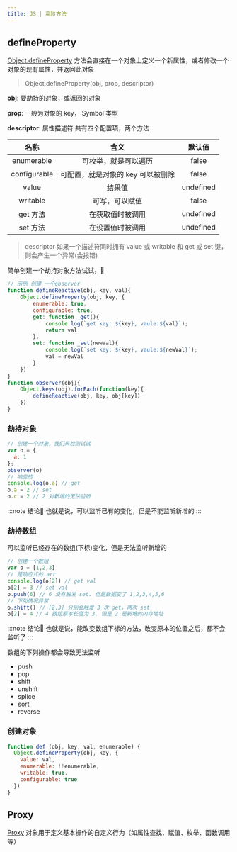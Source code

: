 ```yaml
---
title: JS | 高阶方法
---
```


## defineProperty

[Object.defineProperty](https://developer.mozilla.org/zh-CN/docs/Web/JavaScript/Reference/Global_Objects/Object/defineProperty) 方法会直接在一个对象上定义一个新属性，或者修改一个对象的现有属性，并返回此对象

> Object.defineProperty(obj, prop, descriptor)

**obj**: 要劫持的对象，或返回的对象

**prop**: 一般为对象的 key， Symbol 类型

**descriptor**: 属性描述符  共有四个配置项，两个方法

|名称|含义|默认值|
|:-:|:-:|:-:|
|enumerable|可枚举，就是可以遍历|false|
|configurable|可配置，就是对象的 key 可以被删除|false|
|value|结果值|undefined|
|writable|可写，可以赋值|false|
|get 方法|在获取值时被调用|undefined|
|set 方法|在设置值时被调用|undefined|
> descriptor 如果一个描述符同时拥有 value 或 writable 和 get 或 set 键，则会产生一个异常(会报错)

简单创建一个劫持对象方法试试，🍺

```js
// 示例 创建 一个observer
function defineReactive(obj, key, val){
    Object.defineProperty(obj, key, {
        enumerable: true,
        configurable: true,
        get: function _get(){
            console.log(`get key: ${key}, vaule:${val}`);
            return val
        },
        set: function _set(newVal){
            console.log(`set key: ${key}, vaule:${newVal}`);
            val = newVal
        }
    })
}
function observer(obj){
    Object.keys(obj).forEach(function(key){
        defineReactive(obj, key, obj[key])
    })
}
```

### 劫持对象

```js
// 创建一个对象，我们来检测试试
var o = {
  a: 1
};
observer(o)
// 响应的
console.log(o.a) // get
o.a = 2 // set
o.c = 2 // 2 对新增的无法监听
```

:::note 结论🍺
也就是说，可以监听已有的变化，但是不能监听新增的
:::

### 劫持数组

可以监听已经存在的数组(下标)变化，但是无法监听新增的

```js
// 创建一个数组
var o = [1,2,3]
// 是响应式的 arr
console.log(o[2]) // get val
o[2] = 3 // set val
o.push(6) // 6 没有触发 set. 但是数据变了 1,2,3,4,5,6
// 下列情况异常
o.shift() // [2,3] 分别会触发 3 次 get，两次 set
o[2] = 4 // 4 数组原本长度为 3. 但是 2 是新增的内存地址
```

:::note 结论🍺
也就是说，能改变数组下标的方法，改变原本的位置之后，都不会监听了
:::

数组的下列操作都会导致无法监听

- push
- pop
- shift
- unshift
- splice
- sort
- reverse

### 创建对象

```js
function def (obj, key, val, enumerable) {
  Object.defineProperty(obj, key, {
    value: val,
    enumerable: !!enumerable,
    writable: true,
    configurable: true
  })
}
```

## Proxy

[Proxy](https://developer.mozilla.org/zh-CN/docs/Web/JavaScript/Reference/Global_Objects/Proxy) 对象用于定义基本操作的自定义行为（如属性查找、赋值、枚举、函数调用等）
